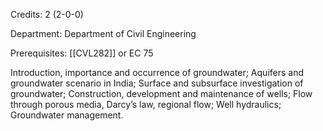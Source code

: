 Credits: 2 (2-0-0)

Department: Department of Civil Engineering

Prerequisites: [[CVL282]] or EC 75

Introduction, importance and occurrence of groundwater; Aquifers and groundwater scenario in India; Surface and subsurface investigation of groundwater; Construction, development and maintenance of wells; Flow through porous media, Darcy’s law, regional flow; Well hydraulics; Groundwater management.